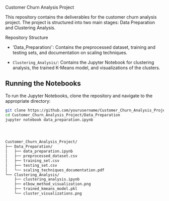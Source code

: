 Customer Churn Analysis Project

This repository contains the deliverables for the customer churn analysis project. The project is structured into two main stages: Data Preparation and Clustering Analysis.

Repository Structure

- 'Data_Preparation/`: Contains the preprocessed dataset, training and testing sets, and documentation on scaling techniques.

- `Clustering_Analysis/`: Contains the Jupyter Notebook for clustering analysis, the trained K-Means model, and visualizations of the clusters.

## Running the Notebooks

To run the Jupyter Notebooks, clone the repository and navigate to the appropriate directory:
```bash
git clone https://github.com/yourusername/Customer_Churn_Analysis_Project.git
cd Customer_Churn_Analysis_Project/Data_Preparation
jupyter notebook data_preparation.ipynb




Customer_Churn_Analysis_Project/
├── Data_Preparation/
│   ├── data_preparation.ipynb
│   ├── preprocessed_dataset.csv
│   ├── training_set.csv
│   ├── testing_set.csv
│   └── scaling_techniques_documentation.pdf
└── Clustering_Analysis/
    ├── clustering_analysis.ipynb
    ├── elbow_method_visualization.png
    ├── trained_kmeans_model.pkl
    └── cluster_visualizations.png
